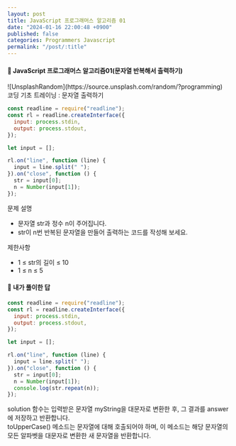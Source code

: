 ```yaml
---
layout: post
title: JavaScript 프로그래머스 알고리즘 01
date: "2024-01-16 22:00:48 +0900"
published: false
categories: Programmers Javascript
permalink: "/post/:title"
---
```


<h4>🤭 JavaScript 프로그래머스 알고리즘01(문자열 반복해서 출력하기)</h4>
![UnsplashRandom](https://source.unsplash.com/random/?programming)

<br>
코딩 기초 트레이닝 : 문자열 출력하기

```javascript
const readline = require("readline");
const rl = readline.createInterface({
  input: process.stdin,
  output: process.stdout,
});

let input = [];

rl.on("line", function (line) {
  input = line.split(" ");
}).on("close", function () {
  str = input[0];
  n = Number(input[1]);
});
```

문제 설명

- 문자열 str과 정수 n이 주어집니다.
- str이 n번 반복된 문자열을 만들어 출력하는 코드를 작성해 보세요.

제한사항

- 1 ≤ str의 길이 ≤ 10
- 1 ≤ n ≤ 5

<h4>🤭 내가 풀이한 답</h4>

```javascript
const readline = require("readline");
const rl = readline.createInterface({
  input: process.stdin,
  output: process.stdout,
});

let input = [];

rl.on("line", function (line) {
  input = line.split(" ");
}).on("close", function () {
  str = input[0];
  n = Number(input[1]);
  console.log(str.repeat(n));
});
```

solution 함수는 입력받은 문자열 myString을 대문자로 변환한 후, 그 결과를 answer에 저장하고 반환합니다.<br>
toUpperCase() 메소드는 문자열에 대해 호출되어야 하며, 이 메소드는 해당 문자열의 모든 알파벳을 대문자로 변환한 새 문자열을 반환합니다.
